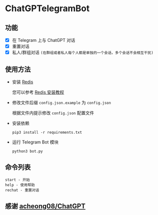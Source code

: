# ChatGPTelegramBot


## 功能

- [x] 在 Telegram 上与 ChatGPT 对话
- [x] 重置对话
- [x] 私人/群组对话 `(在群组或者私人每个人都是单独的一个会话，多个会话不会相互干扰)`

## 使用方法

- 安装 [Redis](https://redis.io/)

  您可以参考 [Redis 安装教程](https://www.google.com/search?q=Redis%E5%AE%89%E8%A3%85%E6%95%99%E7%A8%8B)

- 修改文件后缀 `config.json.example` 为 `config.json`

  根据文件内提示修改 `config.json` 配置文件

- 安装依赖
  ```
  pip3 install -r requirements.txt
  ```

- 运行 Telegram Bot 模块
  
  ```
  python3 bot.py
  ```

## 命令列表

```
start - 开始
help - 使用帮助
rechat - 重置对话
```

## 感谢 [acheong08/ChatGPT](https://github.com/acheong08/ChatGPT)
